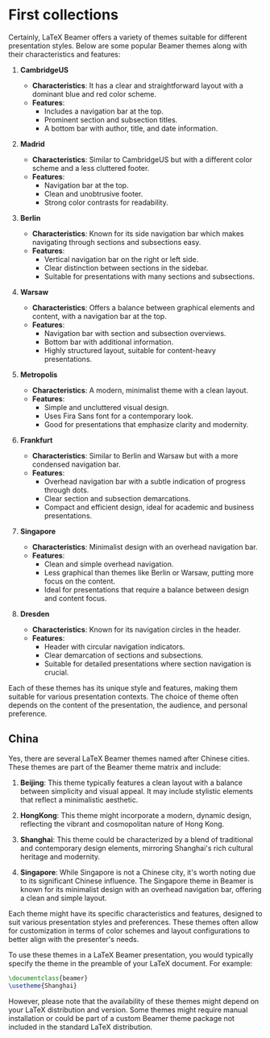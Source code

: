 # First collections

Certainly, LaTeX Beamer offers a variety of themes suitable for different presentation styles. Below are some popular Beamer themes along with their characteristics and features:

1. **CambridgeUS**
   - **Characteristics**: It has a clear and straightforward layout with a dominant blue and red color scheme.
   - **Features**: 
     - Includes a navigation bar at the top.
     - Prominent section and subsection titles.
     - A bottom bar with author, title, and date information.

2. **Madrid**
   - **Characteristics**: Similar to CambridgeUS but with a different color scheme and a less cluttered footer.
   - **Features**: 
     - Navigation bar at the top.
     - Clean and unobtrusive footer.
     - Strong color contrasts for readability.

3. **Berlin**
   - **Characteristics**: Known for its side navigation bar which makes navigating through sections and subsections easy.
   - **Features**: 
     - Vertical navigation bar on the right or left side.
     - Clear distinction between sections in the sidebar.
     - Suitable for presentations with many sections and subsections.

4. **Warsaw**
   - **Characteristics**: Offers a balance between graphical elements and content, with a navigation bar at the top.
   - **Features**: 
     - Navigation bar with section and subsection overviews.
     - Bottom bar with additional information.
     - Highly structured layout, suitable for content-heavy presentations.

5. **Metropolis**
   - **Characteristics**: A modern, minimalist theme with a clean layout.
   - **Features**: 
     - Simple and uncluttered visual design.
     - Uses Fira Sans font for a contemporary look.
     - Good for presentations that emphasize clarity and modernity.

6. **Frankfurt**
   - **Characteristics**: Similar to Berlin and Warsaw but with a more condensed navigation bar.
   - **Features**: 
     - Overhead navigation bar with a subtle indication of progress through dots.
     - Clear section and subsection demarcations.
     - Compact and efficient design, ideal for academic and business presentations.

7. **Singapore**
   - **Characteristics**: Minimalist design with an overhead navigation bar.
   - **Features**: 
     - Clean and simple overhead navigation.
     - Less graphical than themes like Berlin or Warsaw, putting more focus on the content.
     - Ideal for presentations that require a balance between design and content focus.

8. **Dresden**
   - **Characteristics**: Known for its navigation circles in the header.
   - **Features**: 
     - Header with circular navigation indicators.
     - Clear demarcation of sections and subsections.
     - Suitable for detailed presentations where section navigation is crucial.

Each of these themes has its unique style and features, making them suitable for various presentation contexts. The choice of theme often depends on the content of the presentation, the audience, and personal preference.


## China

Yes, there are several LaTeX Beamer themes named after Chinese cities. These themes are part of the Beamer theme matrix and include:

1. **Beijing**: This theme typically features a clean layout with a balance between simplicity and visual appeal. It may include stylistic elements that reflect a minimalistic aesthetic.

2. **HongKong**: This theme might incorporate a modern, dynamic design, reflecting the vibrant and cosmopolitan nature of Hong Kong.

3. **Shanghai**: This theme could be characterized by a blend of traditional and contemporary design elements, mirroring Shanghai's rich cultural heritage and modernity.

4. **Singapore**: While Singapore is not a Chinese city, it's worth noting due to its significant Chinese influence. The Singapore theme in Beamer is known for its minimalist design with an overhead navigation bar, offering a clean and simple layout.

Each theme might have its specific characteristics and features, designed to suit various presentation styles and preferences. These themes often allow for customization in terms of color schemes and layout configurations to better align with the presenter's needs. 

To use these themes in a LaTeX Beamer presentation, you would typically specify the theme in the preamble of your LaTeX document. For example:

```latex
\documentclass{beamer}
\usetheme{Shanghai}
```

However, please note that the availability of these themes might depend on your LaTeX distribution and version. Some themes might require manual installation or could be part of a custom Beamer theme package not included in the standard LaTeX distribution.